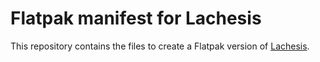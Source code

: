 Flatpak manifest for Lachesis
=======================================

This repository contains the files to create a Flatpak version of [Lachesis](https://github.com/acristoffers/Lachesis).
